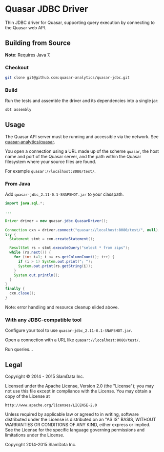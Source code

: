 # Quasar JDBC Driver

Thin JDBC driver for Quasar, supporting query execution by connecting to the Quasar web API.


## Building from Source

**Note:** Requires Java 7.

### Checkout

```bash
git clone git@github.com:quasar-analytics/quasar-jdbc.git
```

### Build

Run the tests and assemble the driver and its dependencies into a single jar:
```bash
sbt assembly
```

## Usage

The Quasar API server must be running and accessible via the network. See
[quasar-analytics/quasar](/quasar-analytics/quasar).

You open a connection using a URL made up of the scheme `quasar`, the 
host name and port of the Quasar server, and the path within the Quasar 
filesystem where your source files are found.

For example `quasar://localhost:8080/test/`.

### From Java

Add `quasar-jdbc_2.11-0.1-SNAPSHOT.jar` to your classpath.

```java
import java.sql.*;

...

Driver driver = new quasar.jdbc.QuasarDriver();
      
Connection cxn = driver.connect("quasar://localhost:8080/test/", null);
try {
  Statement stmt = cxn.createStatement();

  ResultSet rs = stmt.executeQuery("select * from zips");
  while (rs.next()) {
    for (int i=1; i <= rs.getColumnCount(); i++) {
      if (i > 1) System.out.print("; ");
      System.out.print(rs.getString(i));
    }
    System.out.println();
  }
}
finally {
  cxn.close();
}
```

Note: error handling and resource cleanup elided above.

### With any JDBC-compatible tool

Configure your tool to use `quasar-jdbc_2.11-0.1-SNAPSHOT.jar`.

Open a connection with a URL like `quasar://localhost:8080/test/`.

Run queries...


## Legal

Copyright &copy; 2014 - 2015 SlamData Inc.

Licensed under the Apache License, Version 2.0 (the "License");
you may not use this file except in compliance with the License.
You may obtain a copy of the License at

    http://www.apache.org/licenses/LICENSE-2.0

Unless required by applicable law or agreed to in writing, software
distributed under the License is distributed on an "AS IS" BASIS,
WITHOUT WARRANTIES OR CONDITIONS OF ANY KIND, either express or implied.
See the License for the specific language governing permissions and
limitations under the License.


Copyright 2014-2015 SlamData Inc.
